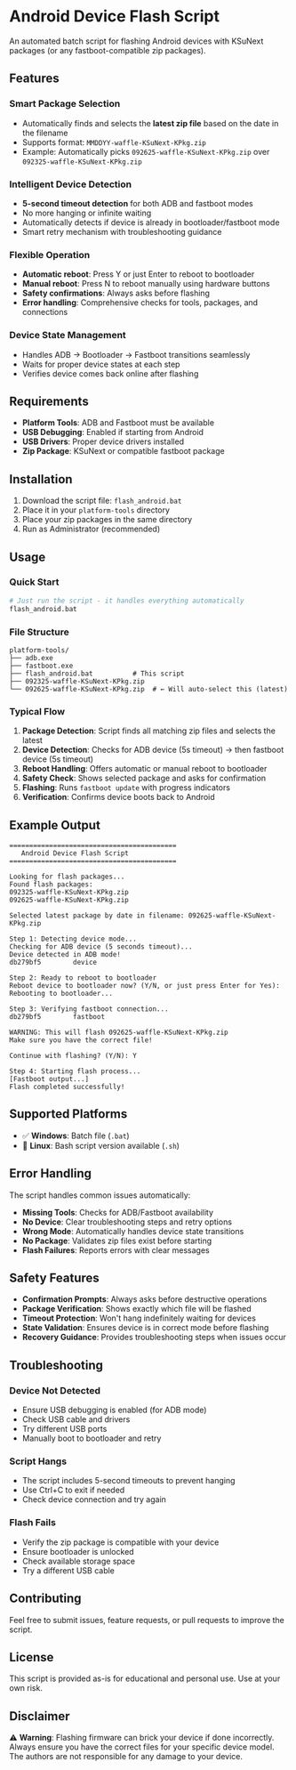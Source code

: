 # Android Device Flash Script

An automated batch script for flashing Android devices with KSuNext packages (or any fastboot-compatible zip packages).

## Features

### Smart Package Selection
- Automatically finds and selects the **latest zip file** based on the date in the filename
- Supports format: `MMDDYY-waffle-KSuNext-KPkg.zip`
- Example: Automatically picks `092625-waffle-KSuNext-KPkg.zip` over `092325-waffle-KSuNext-KPkg.zip`

### Intelligent Device Detection
- **5-second timeout detection** for both ADB and fastboot modes
- No more hanging or infinite waiting
- Automatically detects if device is already in bootloader/fastboot mode
- Smart retry mechanism with troubleshooting guidance

### Flexible Operation
- **Automatic reboot**: Press Y or just Enter to reboot to bootloader
- **Manual reboot**: Press N to reboot manually using hardware buttons
- **Safety confirmations**: Always asks before flashing
- **Error handling**: Comprehensive checks for tools, packages, and connections

### Device State Management
- Handles ADB → Bootloader → Fastboot transitions seamlessly
- Waits for proper device states at each step
- Verifies device comes back online after flashing

## Requirements

- **Platform Tools**: ADB and Fastboot must be available
- **USB Debugging**: Enabled if starting from Android
- **USB Drivers**: Proper device drivers installed
- **Zip Package**: KSuNext or compatible fastboot package

## Installation

1. Download the script file: `flash_android.bat`
2. Place it in your `platform-tools` directory
3. Place your zip packages in the same directory
4. Run as Administrator (recommended)

## Usage

### Quick Start
```bash
# Just run the script - it handles everything automatically
flash_android.bat
```

### File Structure
```
platform-tools/
├── adb.exe
├── fastboot.exe
├── flash_android.bat          # This script
├── 092325-waffle-KSuNext-KPkg.zip
└── 092625-waffle-KSuNext-KPkg.zip  # ← Will auto-select this (latest)
```

### Typical Flow
1. **Package Detection**: Script finds all matching zip files and selects the latest
2. **Device Detection**: Checks for ADB device (5s timeout) → then fastboot device (5s timeout)  
3. **Reboot Handling**: Offers automatic or manual reboot to bootloader
4. **Safety Check**: Shows selected package and asks for confirmation
5. **Flashing**: Runs `fastboot update` with progress indicators
6. **Verification**: Confirms device boots back to Android

## Example Output

```
==========================================
   Android Device Flash Script
==========================================

Looking for flash packages...
Found flash packages:
092325-waffle-KSuNext-KPkg.zip
092625-waffle-KSuNext-KPkg.zip

Selected latest package by date in filename: 092625-waffle-KSuNext-KPkg.zip

Step 1: Detecting device mode...
Checking for ADB device (5 seconds timeout)...
Device detected in ADB mode!
db279bf5        device

Step 2: Ready to reboot to bootloader
Reboot device to bootloader now? (Y/N, or just press Enter for Yes): 
Rebooting to bootloader...

Step 3: Verifying fastboot connection...
db279bf5        fastboot

WARNING: This will flash 092625-waffle-KSuNext-KPkg.zip
Make sure you have the correct file!

Continue with flashing? (Y/N): Y

Step 4: Starting flash process...
[Fastboot output...]
Flash completed successfully!
```

## Supported Platforms

- ✅ **Windows**: Batch file (`.bat`)
- 🔄 **Linux**: Bash script version available (`.sh`)

## Error Handling

The script handles common issues automatically:

- **Missing Tools**: Checks for ADB/Fastboot availability
- **No Device**: Clear troubleshooting steps and retry options  
- **Wrong Mode**: Automatically handles device state transitions
- **No Package**: Validates zip files exist before starting
- **Flash Failures**: Reports errors with clear messages

## Safety Features

- **Confirmation Prompts**: Always asks before destructive operations
- **Package Verification**: Shows exactly which file will be flashed
- **Timeout Protection**: Won't hang indefinitely waiting for devices
- **State Validation**: Ensures device is in correct mode before flashing
- **Recovery Guidance**: Provides troubleshooting steps when issues occur

## Troubleshooting

### Device Not Detected
- Ensure USB debugging is enabled (for ADB mode)
- Check USB cable and drivers
- Try different USB ports
- Manually boot to bootloader and retry

### Script Hangs
- The script includes 5-second timeouts to prevent hanging
- Use Ctrl+C to exit if needed
- Check device connection and try again

### Flash Fails
- Verify the zip package is compatible with your device
- Ensure bootloader is unlocked
- Check available storage space
- Try a different USB cable

## Contributing

Feel free to submit issues, feature requests, or pull requests to improve the script.

## License

This script is provided as-is for educational and personal use. Use at your own risk.

## Disclaimer

⚠️ **Warning**: Flashing firmware can brick your device if done incorrectly. Always ensure you have the correct files for your specific device model. The authors are not responsible for any damage to your device.
